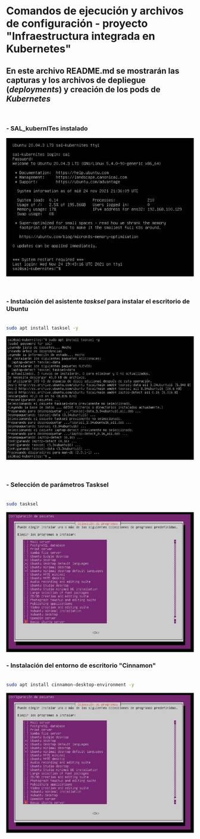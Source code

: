 # Comandos de ejecución y archivos de configuración - proyecto "Infraestructura integrada en Kubernetes"

## En este archivo README.md se mostrarán las capturas y los archivos de depliegue (_deployments_) y creación de los pods de **_Kubernetes_**

<br />

### - SAL_kubernITes instalado

![server_sal_kubernITes](/capturas/01_sal_kubernITes_instalado.JPG)

<br />

### - Instalación del asistente **_tasksel_** para instalar el escritorio de Ubuntu

```bash

sudo apt install tasksel -y

```

![tasksel](/capturas/02_instalacion_tasksel.JPG)

<br />

### - Selección de parámetros Tasksel

```bash

sudo tasksel

```

![parametros_tasksel](/capturas/03_seleccion_parametros_tasksel.JPG)

### - Instalación del entorno de escritorio "Cinnamon"

```bash

sudo apt install cinnamon-desktop-environment -y

```

![parametros_tasksel](/capturas/03_seleccion_parametros_tasksel.JPG)
